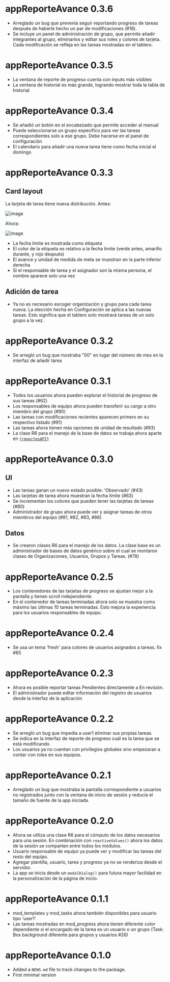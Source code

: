 # appReporteAvance 0.3.6

- Arreglado un bug que prevenía seguir reportando progreso de tareas después de haberle hecho un par de modificaciones (#18).
- Se incluye un panel de administración de grupo, que permite añadir integrantes al grupo, eliminarlos y editar sus roles y colores de tarjeta. Cada modificación se refleja en las tareas mostradas en el tablero.

# appReporteAvance 0.3.5

- La ventana de reporte de progreso cuenta con inputs más visibles
- La ventana de historial es más grande, logrando mostrar toda la tabla de historial

# appReporteAvance 0.3.4

- Se añadió un botón en el encabezado que permite acceder al manual
- Puede seleccionarse un grupo específico para ver las tareas correspondientes solo a ese grupo. Debe hacerse en el panel de configuración
- El calendario para añadir una nueva tarea tiene como fecha inicial el domingo

# appReporteAvance 0.3.3

## Card layout

La tarjeta de tarea tiene nueva distribución. Antes:

![image](https://user-images.githubusercontent.com/19418298/212998759-feb7a699-5888-4319-8ba3-2db27ec8a5fe.png)

Ahora:

![image](https://user-images.githubusercontent.com/19418298/212998535-3c43f9ab-1ef3-4904-8308-b546a5eee959.png)

- La fecha límite es mostrada como etiqueta
- El color de la etiqueta es relativo a la fecha límite (verde antes, amarillo durante, y rojo después)
- El avance y unidad de medida de meta se muestran en la parte inferior derecha
- Si el responsable de tarea y el asignador son la misma persona, el nombre aparece solo una vez

## Adición de tarea

- Ya no es necesario escoger organización y grupo para cada tarea nueva. La elección hecha en Configuración se aplica a las nuevas tareas. Esto significa que el tablero solo mostrará tareas de un solo grupo a la vez.

# appReporteAvance 0.3.2

- Se arregló un bug que mostraba "00" en lugar del número de mes en la interfaz de añadir tarea

# appReporteAvance 0.3.1

- Todos los usuarios ahora pueden explorar el historial de progreso de sus tareas (#62)
- Los responsables de equipo ahora pueden transferir su cargo a otro miembro del grupo (#90)
- Las tareas con modificaciones recientes aparecen primero en su respectivo listado (#91)
- Las tareas ahora tienen más opciones de unidad de resultado (#93)
- La clase R6 para el manejo de la base de datos se trabaja ahora aparte en [`{reportesAPI}`](https://github.com/calderonsamuel/reportesAPI)

# appReporteAvance 0.3.0

## UI 

- Las tareas ganan un nuevo estado posible: 'Observado' (#43)
- Las tarjetas de tarea ahora muestran la fecha límite (#63)
- Se incrementan los colores que pueden tener las tarjetas de tareas (#80)
- Administrador de grupo ahora puede ver y asignar tareas de otros miembros del equipo (#81, #82, #83, #86)

## Datos

- Se crearon clases R6 para el manejo de los datos. La clase base es un administrador
de bases de datos genérico sobre el cual se montaron clases de Organizaciones, Usuarios, Grupos y Tareas. (#78)

# appReporteAvance 0.2.5

- Los contenedores de las tarjetas de progreso se ajustan mejor a la pantalla y tienen scroll independiente.
- En el contenedor de tareas terminadas ahora solo se muestra como máximo las últimas 10 tareas terminadas. Esto mejora la experiencia para los usuarios responsables de equipo.


# appReporteAvance 0.2.4

- Se usa un tema 'fresh' para colores de usuarios asignados a tareas. fix #65

# appReporteAvance 0.2.3

- Ahora es posible reportar tareas Pendientes directamente a En revisión.
- El administrador puede editar información del registro de usuarios desde la interfaz de la aplicación

# appReporteAvance 0.2.2

- Se arregló un bug que impedía a user1 eliminar sus propias tareas.
- Se indica en la interfaz de reporte de progreso cuál es la tarea que se está modificando.
- Los usuarios ya no cuentan con privilegios globales sino empezaran a contar con roles en sus equipos.

# appReporteAvance 0.2.1

- Arreglado un bug que mostraba la pantalla correspondiente a usuarios no registrados junto con la ventana de inicio de sesión y reducía el tamaño de fuente de la app iniciada.

# appReporteAvance 0.2.0

- Ahora se utiliza una clase R6 para el cómputo de los datos necesarios para una sesión. En combinación con `reactiveValues()` ahora los datos de la sesión se comparten entre todos los módulos.
- Usuario responsable de equipo ya puede ver y modificar las tareas del resto del equipo. 
- Agregar plantilla, usuario, tarea y progreso ya no se renderiza desde el servidor.
- La app se inicia desde un `modalDialog()` para futura mayor facilidad en la personalización de la página de inicio.

# appReporteAvance 0.1.1

- mod_templates y mod_tasks ahora también disponibles para usuario tipo 'user1'
- Las tareas mostradas en mod_progress ahora tienen diferente color dependiente si el encargado de la tarea es un usuario o un grupo (Task: Box background diferente para grupos y usuarios #26)

# appReporteAvance 0.1.0

- Added a `NEWS.md` file to track changes to the package.
- First minimal version




